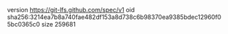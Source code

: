 version https://git-lfs.github.com/spec/v1
oid sha256:3214ea7b8a740fae482df153a8d738c6b98370ea9385bdec12960f05bc0365c0
size 259681

